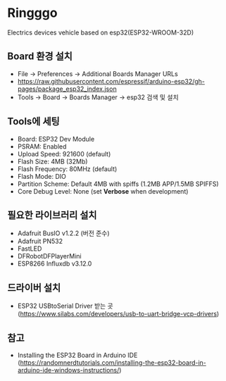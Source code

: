 # Ringggo
Electrics devices vehicle based on esp32(ESP32-WROOM-32D)

## Board 환경 설치
- File → Preferences → Additional Boards Manager URLs
- https://raw.githubusercontent.com/espressif/arduino-esp32/gh-pages/package_esp32_index.json
- Tools → Board → Boards Manager → esp32 검색 및 설치

## Tools에 세팅
- Board: ESP32 Dev Module
- PSRAM: Enabled
- Upload Speed: 921600 (default)
- Flash Size: 4MB (32Mb)
- Flash Frequency: 80MHz (default)
- Flash Mode: DIO
- Partition Scheme: Default 4MB with spiffs (1.2MB APP/1.5MB SPIFFS)
- Core Debug Level: None (set **Verbose** when development)

## 필요한 라이브러리 설치
- Adafruit BusIO v1.2.2 (버전 준수)
- Adafruit PN532
- FastLED
- DFRobotDFPlayerMini
- ESP8266 Influxdb v3.12.0

## 드라이버 설치
- ESP32 USBtoSerial Driver 받는 곳 (https://www.silabs.com/developers/usb-to-uart-bridge-vcp-drivers)

## 참고
- Installing the ESP32 Board in Arduino IDE (https://randomnerdtutorials.com/installing-the-esp32-board-in-arduino-ide-windows-instructions/)


